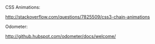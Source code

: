 CSS Animations:


http://stackoverflow.com/questions/7825509/css3-chain-animations


Odometer:

http://github.hubspot.com/odometer/docs/welcome/


